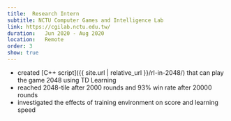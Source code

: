 ```yaml
---
title:  Research Intern
subtitle: NCTU Computer Games and Intelligence Lab
link: https://cgilab.nctu.edu.tw/
duration:   Jun 2020 - Aug 2020
location:   Remote
order: 3
show: true
---
```


- created [C++ script]({{ site.url | relative_url }}/rl-in-2048/) that can play the game 2048 using TD Learning
- reached 2048-tile after 2000 rounds and 93% win rate after 20000 rounds
- investigated the effects of training environment on score and learning speed